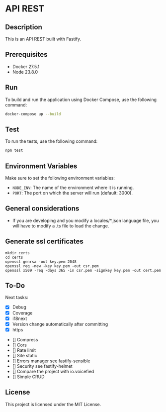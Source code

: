 # API REST

## Description

This is an API REST built with Fastify.

## Prerequisites

- Docker 27.5.1
- Node 23.8.0

## Run

To build and run the application using Docker Compose, use the following command:

```sh
docker-compose up --build
```

## Test

To run the tests, use the following command:

```sh
npm test
```

## Environment Variables

Make sure to set the following environment variables:

- `NODE_ENV`: The name of the environment where it is running.
- `PORT`: The port on which the server will run (default: 3000).

## General considerations

- If you are developing and you modify a locales/\*.json language file, you will have to modify a .ts file to load the change.

## Generate ssl certificates

```
mkdir certs
cd certs
openssl genrsa -out key.pem 2048
openssl req -new -key key.pem -out csr.pem
openssl x509 -req -days 365 -in csr.pem -signkey key.pem -out cert.pem
```

## To-Do

Next tasks:

- [x] Debug
- [x] Coverage
- [x] i18next
- [x] Version change automatically after committing
- [x] https
- [] Compress
- [] Cors
- [] Rate limit
- [] Site static
- [] Errors manager see fastify-sensible
- [] Security see fastify-helmet
- [] Compare the project with io.voicefied
- [] Simple CRUD

## License

This project is licensed under the MIT License.
